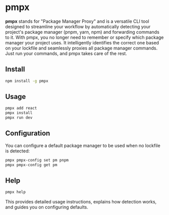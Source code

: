 # pmpx

**pmpx** stands for "Package Manager Proxy" and is a versatile CLI tool designed to streamline your workflow by automatically detecting your project's package manager (pnpm, yarn, npm) and forwarding commands to it. With pmpx, you no longer need to remember or specify which package manager your project uses. It intelligently identifies the correct one based on your lockfile and seamlessly proxies all package manager commands. Just run your commands, and pmpx takes care of the rest.

## Install

```bash
npm install -g pmpx
```

## Usage

```bash
pmpx add react
pmpx install
pmpx run dev
```

## Configuration

You can configure a default package manager to be used when no lockfile is detected:

```bash
pmpx pmpx-config set pm pnpm
pmpx pmpx-config get pm
```

## Help

```bash
pmpx help
```

This provides detailed usage instructions, explains how detection works, and guides you on configuring defaults.
